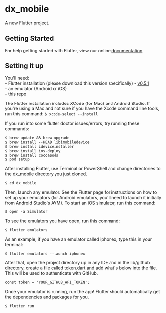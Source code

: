 # dx_mobile

A new Flutter project.

## Getting Started

For help getting started with Flutter, view our online
[documentation](https://flutter.io/).

## Setting it up

You'll need:</br>
    - Flutter installation (please download this version specifically) - [v0.5.1](https://flutter.io/sdk-archive/)</br>
    - an emulator (Android or iOS)</br>
    - this repo</br>

The Flutter installation includes XCode (for Mac) and Android Studio. If you're using a Mac and not sure if you have the Xcode command line tools, run this command:
```$ xcode-select --install```

If you run into some flutter doctor issues/errors, try running these commands:

```$ brew update && brew upgrade```</br>
```$ brew install --HEAD libimobiledevice```</br>
```$ brew install ideviceinstaller```</br>
```$ brew install ios-deploy```</br>
```$ brew install cocoapods```</br>
```$ pod setup```</br>


After installing Flutter, use Terminal or PowerShell and change directories to the dx_mobile directory you just cloned.

```$ cd dx_mobile ```

Then, launch any emulator. See the Flutter page for instructions on how to set up your emulators (for Android emulators, you'll need to launch it initially from Android Studio's AVM). To start an iOS simulator, run this command:

```$ open -a Simulator```

To see the emulators you have open, run this command:

```$ flutter emulators```

As an example, if you have an emulator called iphonex, type this in your terminal:

```$ flutter emulators --launch iphonex ```

After that, open the project directory up in any IDE and in the lib/github directory, create a file called token.dart and add what's below into the file. This will be used to authenticate with GitHub.

```const token = 'YOUR_GITHUB_API_TOKEN';```

Once your emulator is running, run the app! Flutter should automatically get the dependencies and packages for you.

```$ flutter run ```
